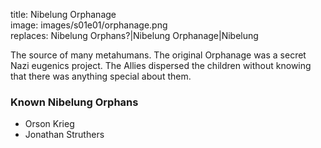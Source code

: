 title: Nibelung Orphanage  
image: images/s01e01/orphanage.png  
replaces: Nibelung Orphans?|Nibelung Orphanage|Nibelung  

The source of many metahumans. The original Orphanage was a secret Nazi eugenics project. The Allies dispersed the children without knowing that there was anything special about them.

### Known Nibelung Orphans

* Orson Krieg
* Jonathan Struthers
